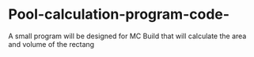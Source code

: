 # Pool-calculation-program-code-
A small program will be designed for MC Build that will calculate the area and volume of the rectang
